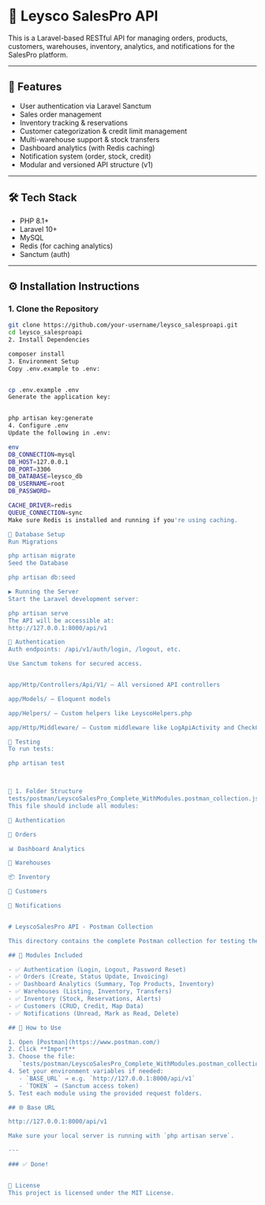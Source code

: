 # 🧾 Leysco SalesPro API

This is a Laravel-based RESTful API for managing orders, products, customers, warehouses, inventory, analytics, and notifications for the SalesPro platform.

---

## 🚀 Features

- User authentication via Laravel Sanctum
- Sales order management
- Inventory tracking & reservations
- Customer categorization & credit limit management
- Multi-warehouse support & stock transfers
- Dashboard analytics (with Redis caching)
- Notification system (order, stock, credit)
- Modular and versioned API structure (v1)

---

## 🛠️ Tech Stack

- PHP 8.1+
- Laravel 10+
- MySQL
- Redis (for caching analytics)
- Sanctum (auth)

---

## ⚙️ Installation Instructions

### 1. Clone the Repository

```bash
git clone https://github.com/your-username/leysco_salesproapi.git
cd leysco_salesproapi
2. Install Dependencies

composer install
3. Environment Setup
Copy .env.example to .env:


cp .env.example .env
Generate the application key:


php artisan key:generate
4. Configure .env
Update the following in .env:

env
DB_CONNECTION=mysql
DB_HOST=127.0.0.1
DB_PORT=3306
DB_DATABASE=leysco_db
DB_USERNAME=root
DB_PASSWORD=

CACHE_DRIVER=redis
QUEUE_CONNECTION=sync
Make sure Redis is installed and running if you're using caching.

🧱 Database Setup
Run Migrations

php artisan migrate
Seed the Database

php artisan db:seed

▶️ Running the Server
Start the Laravel development server:

php artisan serve
The API will be accessible at:
http://127.0.0.1:8000/api/v1

🔐 Authentication
Auth endpoints: /api/v1/auth/login, /logout, etc.

Use Sanctum tokens for secured access.


app/Http/Controllers/Api/V1/ – All versioned API controllers

app/Models/ – Eloquent models

app/Helpers/ – Custom helpers like LeyscoHelpers.php

app/Http/Middleware/ – Custom middleware like LogApiActivity and CheckCreditLimit

🧪 Testing
To run tests:

php artisan test



📁 1. Folder Structure
tests/postman/LeyscoSalesPro_Complete_WithModules.postman_collection.json
This file should include all modules:

🧾 Authentication

🛒 Orders

📊 Dashboard Analytics

🏬 Warehouses

📦 Inventory

👤 Customers

🔔 Notifications


# LeyscoSalesPro API - Postman Collection

This directory contains the complete Postman collection for testing the LeyscoSalesPro Laravel backend.

## 📘 Modules Included

- ✅ Authentication (Login, Logout, Password Reset)
- ✅ Orders (Create, Status Update, Invoicing)
- ✅ Dashboard Analytics (Summary, Top Products, Inventory)
- ✅ Warehouses (Listing, Inventory, Transfers)
- ✅ Inventory (Stock, Reservations, Alerts)
- ✅ Customers (CRUD, Credit, Map Data)
- ✅ Notifications (Unread, Mark as Read, Delete)

## 🚀 How to Use

1. Open [Postman](https://www.postman.com/)
2. Click **Import**
3. Choose the file:  
   `tests/postman/LeyscoSalesPro_Complete_WithModules.postman_collection.json`
4. Set your environment variables if needed:
   - `BASE_URL` → e.g. `http://127.0.0.1:8000/api/v1`
   - `TOKEN` → (Sanctum access token)
5. Test each module using the provided request folders.

## 🌐 Base URL

http://127.0.0.1:8000/api/v1

Make sure your local server is running with `php artisan serve`.

---

### ✅ Done!


📄 License
This project is licensed under the MIT License.
